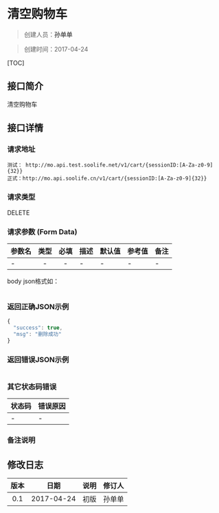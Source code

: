 # 清空购物车
>创建人员：**孙单单**

>创建时间：2017-04-24

[TOC]


## 接口简介
清空购物车

## 接口详情

### 请求地址
    测试： http://mo.api.test.soolife.net/v1/cart/{sessionID:[A-Za-z0-9]{32}}
    正式：http://mo.api.soolife.cn/v1/cart/{sessionID:[A-Za-z0-9]{32}}

### 请求类型
DELETE

### 请求参数 (Form Data)
| 参数名 | 类型 | 必填 | 描述 | 默认值 | 参考值 |备注|
| --- | :---: | :---: | --- | --- | --- | --- |
|-|-|-|-|-|-|-|
body json格式如：
```javascript
```

### 返回正确JSON示例
```javascript
{
  "success": true,
  "msg": "删除成功"
}
```
### 返回错误JSON示例
```javascript
```

### 其它状态码错误
| 状态码 | 错误原因     |
| :------------- | :------------- |
|-|-|

### 备注说明


## 修改日志
| 版本   | 日期         | 说明   | 修订人  |
| :----: | :----------: | :---- | :---- |
| 0.1  | 2017-04-24 | 初版   | 孙单单  |
